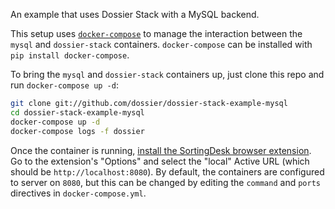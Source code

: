 An example that uses Dossier Stack with a MySQL backend.

This setup uses
[`docker-compose`](https://docs.docker.com/compose/)
to manage the interaction between the `mysql` and `dossier-stack` containers.
`docker-compose` can be installed with `pip install docker-compose`.

To bring the `mysql` and `dossier-stack` containers up, just clone this repo
and run `docker-compose up -d`:

```bash
git clone git://github.com/dossier/dossier-stack-example-mysql
cd dossier-stack-example-mysql
docker-compose up -d
docker-compose logs -f dossier
```

Once the container is running,
[install the SortingDesk browser extension](https://chrome.google.com/webstore/detail/sorting-desk/ikcaehokdafneaiojndpmfbimilmlnid?hl=en-US).
Go to the extension's "Options" and select the "local" Active URL (which should
be `http://localhost:8080`). By default, the containers are configured to
server on `8080`, but this can be changed by editing the `command` and `ports`
directives in `docker-compose.yml`.
